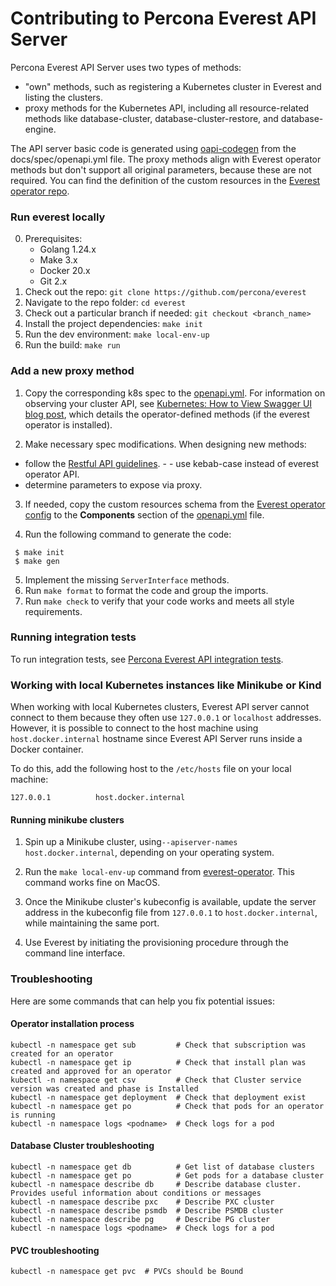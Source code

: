# Contributing to Percona Everest API Server

Percona Everest API Server uses two types of methods:

- "own" methods, such as registering a Kubernetes cluster in Everest and listing the clusters.
-  proxy methods for the Kubernetes API, including all resource-related methods like database-cluster, database-cluster-restore, and database-engine.

The API server basic code is generated using [oapi-codegen](https://github.com/deepmap/oapi-codegen) from the docs/spec/openapi.yml file.
The proxy methods align with Everest operator methods but don't support all original parameters, because these are not required.
You can find the definition of the custom resources in the [Everest operator repo](https://github.com/percona/everest-operator/tree/main/config/crd/bases).

### Run everest locally
0. Prerequisites:
    - Golang 1.24.x
    - Make 3.x
    - Docker 20.x
    - Git 2.x
1. Check out the repo:
`git clone https://github.com/percona/everest`
2. Navigate to the repo folder:
`cd everest`
3. Check out a particular branch if needed:
`git checkout <branch_name>`
4. Install the project dependencies:
`make init`
5. Run the dev environment:
`make local-env-up`
6. Run the build: `make run`

### Add a new proxy method
1. Copy the corresponding k8s spec to the [openapi.yml](./docs/spec/openapi.yml). For information on observing your cluster API, see [Kubernetes: How to View Swagger UI blog post](https://jonnylangefeld.com/blog/kubernetes-how-to-view-swagger-ui), which details the operator-defined methods (if the everest operator is installed).

2. Make necessary spec modifications. When designing new methods:

-  follow the [Restful API guidelines](https://opensource.zalando.com/restful-api-guidelines/). - - use kebab-case instead of everest operator API.
- determine parameters to expose via proxy.
3. If needed, copy the custom resources schema from the [Everest operator config](https://github.com/percona/dbaas-operator/tree/main/config/crd/bases) to the **Components** section of the [openapi.yml](./docs/spec/openapi.yml) file.

4. Run the following command to generate the code:
```
 $ make init
 $ make gen
```
5. Implement the missing `ServerInterface` methods.
6. Run `make format` to format the code and group the imports.
7. Run `make check` to verify that your code works and meets all style requirements.


### Running integration tests

To run integration tests, see [Percona Everest API integration tests](api-tests/README.md).

### Working with local Kubernetes instances like Minikube or Kind

When working with local Kubernetes clusters, Everest API server cannot connect to them because they often use `127.0.0.1` or `localhost` addresses. However, it is possible to connect to the host machine using `host.docker.internal` hostname since Everest API Server runs inside a Docker container.

To do this, add the following host to the `/etc/hosts` file on your local machine:

```
127.0.0.1          host.docker.internal
```

#### Running minikube clusters
1. Spin up a Minikube cluster, using`--apiserver-names host.docker.internal`, depending on your operating system.

2. Run the `make local-env-up` command from [everest-operator](https://github.com/percona/everest-operator/blob/main/Makefile#L301). This command works fine on MacOS.

3. Once the Minikube cluster's kubeconfig is available, update the server address in the kubeconfig file from `127.0.0.1` to `host.docker.internal`, while maintaining the same port.


4. Use Everest by initiating the provisioning procedure through the command line interface.

### Troubleshooting

Here are some commands that can help you fix potential issues:
#### Operator installation process
```
kubectl -n namespace get sub         # Check that subscription was created for an operator
kubectl -n namespace get ip          # Check that install plan was created and approved for an operator
kubectl -n namespace get csv         # Check that Cluster service version was created and phase is Installed
kubectl -n namespace get deployment  # Check that deployment exist
kubectl -n namespace get po          # Check that pods for an operator is running
kubectl -n namespace logs <podname>  # Check logs for a pod
```
#### Database Cluster troubleshooting

```
kubectl -n namespace get db          # Get list of database clusters
kubectl -n namespace get po          # Get pods for a database cluster
kubectl -n namespace describe db     # Describe database cluster. Provides useful information about conditions or messages
kubectl -n namespace describe pxc    # Describe PXC cluster
kubectl -n namespace describe psmdb  # Describe PSMDB cluster
kubectl -n namespace describe pg     # Describe PG cluster
kubectl -n namespace logs <podname>  # Check logs for a pod
```

#### PVC troubleshooting
```
kubectl -n namespace get pvc  # PVCs should be Bound
```
